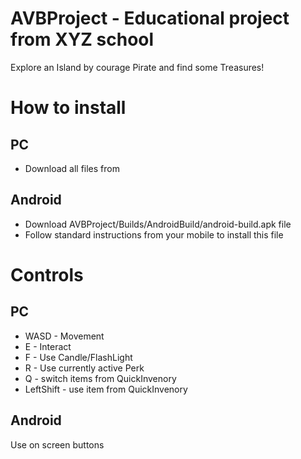 # AVBProject - Educational project from XYZ school

Explore an Island by courage Pirate and find some Treasures!

# How to install
## PC
- Download all files from 

## Android
- Download AVBProject/Builds/AndroidBuild/android-build.apk file
- Follow standard instructions from your mobile to install this file

# Controls
## PC
- WASD - Movement
- E - Interact
- F - Use Candle/FlashLight
- R - Use currently active Perk 
- Q - switch items from QuickInvenory
- LeftShift - use item from QuickInvenory

## Android
Use on screen buttons
